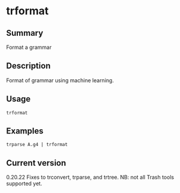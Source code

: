 # trformat

## Summary

Format a grammar

## Description

Format of grammar using machine learning.

## Usage

    trformat

## Examples

    trparse A.g4 | trformat

## Current version

0.20.22 Fixes to trconvert, trparse, and trtree. NB: not all Trash tools supported yet.
